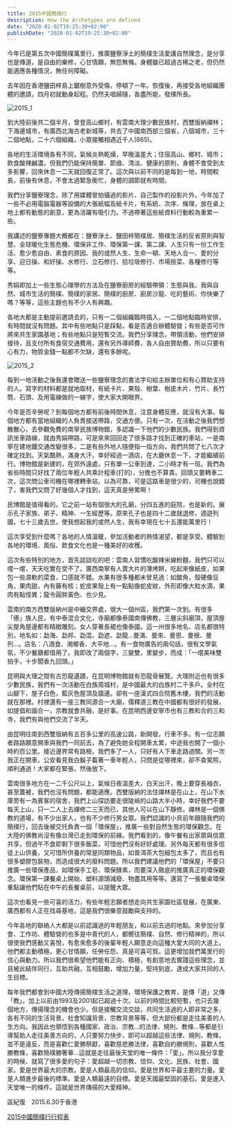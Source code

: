 ```yaml
---
title: 2015中國簡樸行
description: How the Archetypes are defined
date: "2020-01-02T19:25:30+02:00"
publishDate: "2020-01-02T19:25:30+02:00"
---
```


今年已是第五次中國簡樸萬里行，推廣鹽寮淨土的簡樸生活愛護自然理念，是分享也是傳道，是自由的樂修，心甘情願，無怨無悔。身體雖已超過古稀之老，但仍然能適應各種情況，無任何障礙。

<!--more-->

去年因在香港鹽田梓島上鋸樹意外受傷，停頓了一年。恢復後，再接受各地組織團體的邀請，四月初就動身起程。仍然夫唱婦隨，各盡所能，發揮所長。

![2015_1](../images/2015_1.webp)

到大陸前後共二個半月，曾登高山鄉村，有雲南大理少數民族村，西雙版納禪林；下海邊城市，有廣西北海古老新城等，共去了中國南西部三個省，八個城市，三十二個地點，二十六個組織，小眾接觸相遇近千人(865)。

各地的生活環境各有不同，氣候炎熱乾燥，早晚溫差大；住宿高山、鄉村、城市；飲食酸辣鹹濃，但我們仍能保持簡單、節儉、清淡、健康的原則，身體不會受到太多影響，回來休息一二天就回復正常了。這次與以前不同的是每到一地，時間較長，前後有休息，不會太過緊急衝忙，身體的調節就有時間。

我們分享鹽寮理念，除了用媒體曾拍攝過的影片、自己製作的投影片外，今年加了一些不必用電腦電器等設備的大張紙幅及紙卡片，有系統、次序、條理，放在桌上地上都有動態的創意，更為活躍有吸引力。不過帶著這些紙資料行動較為重累一些。

我講述的鹽寮專題大概都在：鹽寮淨土、鹽田梓簡樸居、簡樸生活的反省原則與智慧、全球暖化生態危機、環保非工作、環保第一課、第二課、人生只有一份工作生活、愈少愈自由、素食的原因、我的或然人生、生命一頓、天地人合一、愛的分享、迎日操、和好操、水修行、立石修行、拾垃圾修行、市場撿菜、各種修行等等。

秀娟即加上一些生態心理學的方法及在鹽寮廚房的經驗帶領：生態與我、我與自然、城市生活的簡樸、簡樸的家居、簡樸的廚房、廚房沙龍、吃的藝術、你快樂了嗎？等等，這些主題也有不少人有興趣。

各地大都是主動提前邀請去的，只有一二個組織臨時插入，一二個地點臨時安排，有時間就沒有問題。其中有些地點只是踩點，看是否適合辦體驗營；有些是否可作將來共生家園基地；有些地點只是短暫交流。我們分享理念，帶領活動，他們安排接待，且支付所有食宿交通費用，還有另外導師費，各人自由贊助費，所以只要有心有力，物質金錢一點都不欠缺，還有多餘呢。

![2015_2](../images/2015_2.webp)

每到一地活動之後我還會贈送一些鹽寮理念的書法字句給主辦單位和有心贊助支持的人。寫字的材料都是就地取材，有紙卡片、果殼、樹葉、樹皮木片、竹片、長竹筒、石頭、及用電線做的一線字，使大家大開眼界。

今年是否辛勞呢？到每個地方都有前後時間休息，注意身體反應，就沒有大事。每個地方都有當地組織的人負責接送帶路，交通方便。只有一次，在活動之後我們想散散心，去參觀免費的南寧民族博物館，多認識一下他們的少數民族。我們得到資訊坐車路線，就由秀娟帶路，可是來來回回走了很多路才找到正確的車站，一是南寧在建地鐵交通改變很多，二是有些外地人隨便指一指方向，我們共問了七八次才確定找到。天氣酷熱，滿身大汗，幸好經過一酒店，在大廳休息一下，才能繼續前行。博物館是新建的，在郊外遠處，只有單一公車到達，二小時才有一班。我們為省些時間只好找了兩位年輕人共乘計程車(打的)，分擔也不算貴。回頭又要轉車二次，這次問公車司機在哪裡轉車站，以為可靠，可是這路車是很少的，司機也說錯了，害我們又問了好幾個人才找到，這天真是勞累啊！

民博館是值得看的。它之前一站有個很大的孔廟，分四五進的庭院，也是新的。展示孔子家族、弟子、精神、一生經歷等。原來孔子也是四十二歲就退修，週遊列國，七十三歲去世。使我想起我的或然人生，我有幸現在七十五還能萬里行！

這次享受到什麼嗎？各地的人情溫暖，參加活動者的熱情渴望，都是享受。體驗到各地的環境、風俗、飲食文化也是一種美好的收穫。

這次有些特別的地方，首先談談吃的吧：雲南人習慣吃酸辣米線粉麵，我們只可以嚐一嚐，天天吃實在受不了。廣西南寧有人賣大片的薄烤餅，吃起來像紙皮，如果包一些濕軟的菜食，口感就不錯。水果有很多種都未曾見過：如酸角，殼硬像豆角，果肉甜，內有藤有核；蛇皮果殼上有一點點像蛇皮紋，外形即像大粒水滴，果肉有點怪異；龍令圓胖黃色、也少見。

雲南的南方西雙版納州是中緬交界處，很大一個州區，我們第一次到。有很多「傣」族人民，有中泰混合文化，寺廟都像泰國南傳佛教，三層尖斜廟頂，屋頂屋尖屋角屋邊都有精緻雕刻。女人穿著長裙也像泰國。這一州很多地名、店名都很特別，地名如：勐海、勐邦、勐混、勐遮、勐龍…曼滿、曼來、曼恩、曼根、曼列…。店名：八酒食、湘鄉香、大平地…。有一食物廣告的兩句話，很有文學氣氛，不少餐廳都借用了。我即改了兩個字，三變雙，里變步，而成：「一嚐美味雙拍手，十步聞香九回頭。」

昆明與大理之間有古恐龍遺蹟，在昆明博物館就有恐龍骨展覽。大理附近也有很多少數民族，我們有一次活動在白族周城村，是中國最大的白族村二千多戶。全村在山腳下，屋子白色，藍灰色屋頂及牆邊。卻有一座漢式四合院舊木樓，我們的活動就在那裡。村裡還有一座三教同源合一大廟，儒釋道三教在中國都有很好的發展，如提倡和諧合一，宗教就會共融，是好事。在昆明西邊安寧市也有三教和合的三和寺，我們有與他們交流了半天。

由昆明往南到西雙版納有五百多公里的高速公路，新開發，行車不多。有一位志願者路路願意開車與我們一同前去，為了避免她全程開車太累，中途我也開了一個小時約百公里。接近邊界常有路檢，我們多了一人，只好有人下車走路過關。另一次我正在開車，公安看見我白鬍子載著一車年輕人，只問是從哪裡來，卻不查駕照，順利通過！大家都在緊張，然後放下。

雲南很多地方在一二千公尺以上，氣候日夜溫差大，白天出汗，晚上要穿長袖衣，甚至蓋被，我們也沒有問題，都能適應。西雙版納的法住禪林是在山上，在山下水庫旁有一為賓客的宿舍，我們上山探訪要走很陡峭的山路大半小時，幸好我們不要每天上山，只一二人上去禪修二三天而已，其他人可以在山下靜修。禪林是一個佛教的道場，有不少出家人，也有不少修行男女眾。我們認識的小貝前年跟隨我們的簡樸行，回去後被交托負責一個「環保屋」，推廣一些對自然生態的環保觀念。在大陸的佛教尚沒有像台灣已走到環保的前線。我們看到的，像午餐有出家眾與信眾共享，但過午不食即剩下很多飯菜，可惜他們沒有好好處理。另外每天都有很多信徒上山供養，又可惜所供養的常是同類物品，如普洱茶大包細包太多了，而且也有很多塑膠包裝物，而造成很大的廢料問題。所以我們建議他們的「環保屋」不要只推廣一些環保產品，如環保手工皂、環保酵素，而要深入徹底的推廣真正的環保觀念。環保第一課餐桌上開始、塑料源頭減廢、物盡其用等等。還寫了一張餐桌環保重點讓他們貼在中午的長餐桌前，以提醒大眾。

這次也看見一些可喜的活力，有些年輕志願者想走向共生家園社區發展，在廣東、廣西都有人正在找尋基地，這是我們很樂意鼓勵與支持的。

今年各地的聯絡人大都是以前認識過的年輕朋友，和以前去過的地點。來參加分享會、工作坊、體驗營的也多是中青代的人，都嚮往簡樸、自然、修行精神的，所以很使我們感動又喜悅，有愈來愈多的後輩年輕人願意走向這種大愛大同的大道上。他們都主動積極，更心甘情願，任勞任怨、真是可喜可賀。這更增加我們萬里行的信心與動力。所以我們很希望他們能有正向、積極，有創意地去實踐這些理念，並且被此結伴同行，互助共融，互相鼓勵，增加力量，堅持到底，達成大家共同的人生目標。

每年我們都會到中國大陸傳揚簡樸生活之道理，環境保護之教育，是傳「道」又傳「教」。加上以前由1993及2001起已超過十次。以前的時間比較短暫，也只去幾個地方，傳揚理念的機會也少。但是接觸交流交談，共同生活過的人即非常之多，各有不同的生活背景，社會知識背景，宗教背景等等，但大部份都是走往美善的人生方向。我因此也領悟到各種國家、政治、宗教…的法律、規則、教條…等都是引導幫助人走往美善方向的，人只要努力快步，即可以超越這些法律、規則、教條，並不是違反，而是喜歡仁愛勝祭獻，喜歡慈悲勝法律，喜歡自約勝規則，喜歡人性勝教條，喜歡簡樸勝奢華…這就是走往最後天堂的唯一條件：「愛」。所以我分享愛的時候、就寫了很多愛的句子：愛超越一切宗教、信仰、文化、民族、社會、國家。愛是世界最大的宗教。愛是人類最高的信仰。愛是世界和平最主要的力量。愛是人類進步最後的標準。愛是人類最遠的目標。愛是天國最堅固的基石。愛是進入天堂唯一的條件。這就是世界傳揚的大愛精神。

區紀復　2015.6.30于香港 

[2015中國簡樸行行程表](../pdf/2015_table.pdf)

